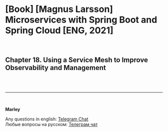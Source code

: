 # [Book] [Magnus Larsson] Microservices with Spring Boot and Spring Cloud [ENG, 2021]

<br/>

## Chapter 18. Using a Service Mesh to Improve Observability and Management




<br/><br/>

---

<br/>

**Marley**

Any questions in english: <a href="https://javadev.org/chat/">Telegram Chat</a>  
Любые вопросы на русском: <a href="https://javadev.ru/chat/">Телеграм чат</a>